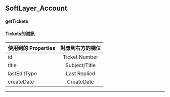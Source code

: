 ## SoftLayer_Account
#### getTickets


#### Tickets的資訊

| 使用到的 Properties | 對應到右方的欄位 |
| ------------- |:-------------:|
| id | Ticket Number |
| title | Subject/Title |
| lastEditType | Last Replied |
| createDate | CreateDate |
***
